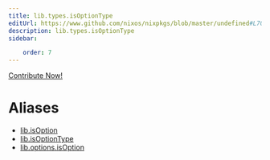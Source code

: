 ```yaml
---
title: lib.types.isOptionType
editUrl: https://www.github.com/nixos/nixpkgs/blob/master/undefined#L70C18
description: lib.types.isOptionType
sidebar:

    order: 7
---
```


<a href="https://www.github.com/nixos/nixpkgs/blob/master/undefined#L70C18">Contribute Now!</a>


# Aliases

- [lib.isOption](/nix-doc-comments/reference/lib/lib-isoption)
- [lib.isOptionType](/nix-doc-comments/reference/lib/lib-isoptiontype)
- [lib.options.isOption](/nix-doc-comments/reference/lib/options/lib-options-isoption)


